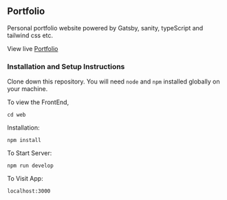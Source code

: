 ## Portfolio

Personal portfolio website
powered by Gatsby, sanity, typeScript and tailwind css etc.

View live [Portfolio](https://tasfia-islam.netlify.app/)

### Installation and Setup Instructions

Clone down this repository. You will need `node` and `npm` installed globally on your machine.

To view the FrontEnd,

`cd web`

Installation:

`npm install`

To Start Server:

`npm run develop`

To Visit App:

`localhost:3000`
